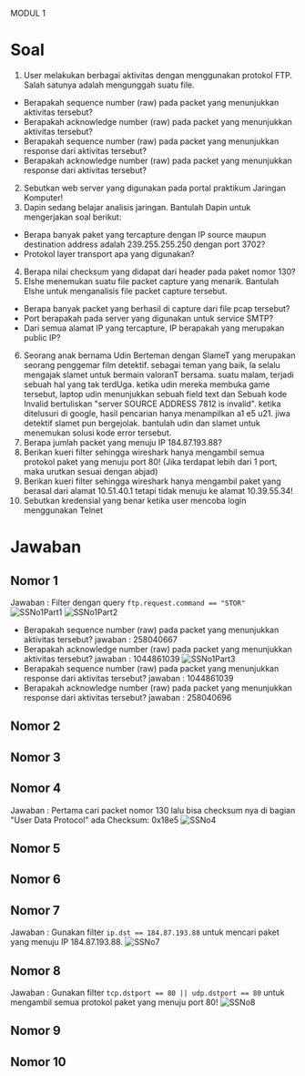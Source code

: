 MODUL 1
# Soal
1. User melakukan berbagai aktivitas dengan menggunakan protokol FTP. Salah satunya adalah mengunggah suatu file.
- Berapakah sequence number (raw) pada packet yang menunjukkan aktivitas tersebut?
- Berapakah acknowledge number (raw) pada packet yang menunjukkan aktivitas tersebut?
- Berapakah sequence number (raw) pada packet yang menunjukkan response dari aktivitas tersebut?
- Berapakah acknowledge number (raw) pada packet yang menunjukkan response dari aktivitas tersebut?
2. Sebutkan web server yang digunakan pada portal praktikum Jaringan Komputer!
3. Dapin sedang belajar analisis jaringan. Bantulah Dapin untuk mengerjakan soal berikut:
- Berapa banyak paket yang tercapture dengan IP source maupun destination address adalah 239.255.255.250 dengan port 3702?
- Protokol layer transport apa yang digunakan?
4. Berapa nilai checksum yang didapat dari header pada paket nomor 130?
5. Elshe menemukan suatu file packet capture yang menarik. Bantulah Elshe untuk menganalisis file packet capture tersebut.
- Berapa banyak packet yang berhasil di capture dari file pcap tersebut?
- Port berapakah pada server yang digunakan untuk service SMTP?
- Dari semua alamat IP yang tercapture, IP berapakah yang merupakan public IP?
6. Seorang anak bernama Udin Berteman dengan SlameT yang merupakan seorang penggemar film detektif. sebagai teman yang baik, Ia selalu mengajak slamet untuk bermain valoranT bersama. suatu malam, terjadi sebuah hal yang tak terdUga. ketika udin mereka membuka game tersebut, laptop udin menunjukkan sebuah field text dan Sebuah kode Invalid bertuliskan "server SOURCE ADDRESS 7812 is invalid". ketika ditelusuri di google, hasil pencarian hanya menampilkan a1 e5 u21. jiwa detektif slamet pun bergejolak. bantulah udin dan slamet untuk menemukan solusi kode error tersebut.
7. Berapa jumlah packet yang menuju IP 184.87.193.88?
8. Berikan kueri filter sehingga wireshark hanya mengambil semua protokol paket yang menuju port 80! (Jika terdapat lebih dari 1 port, maka urutkan sesuai dengan abjad)
9. Berikan kueri filter sehingga wireshark hanya mengambil paket yang berasal dari alamat 10.51.40.1 tetapi tidak menuju ke alamat 10.39.55.34!
10. Sebutkan kredensial yang benar ketika user mencoba login menggunakan Telnet

# Jawaban
## Nomor 1
Jawaban : Filter dengan query ``ftp.request.command == "STOR"``
![SSNo1Part1](https://github.com/ZhafranMZ/Jarkom-Modul-1-F11-2023/assets/114043452/51967be8-9b45-4e14-876a-513cfe4a6dfe)
![SSNo1Part2](https://github.com/ZhafranMZ/Jarkom-Modul-1-F11-2023/assets/114043452/0baec3a2-2993-4baa-af2a-52405df04791)
- Berapakah sequence number (raw) pada packet yang menunjukkan aktivitas tersebut?
jawaban : 258040667
- Berapakah acknowledge number (raw) pada packet yang menunjukkan aktivitas tersebut? 
jawaban : 1044861039
![SSNo1Part3](https://github.com/ZhafranMZ/Jarkom-Modul-1-F11-2023/assets/114043452/a2d97f32-5e01-4675-b4b4-1a829716688b)
- Berapakah sequence number (raw) pada packet yang menunjukkan response dari aktivitas tersebut?
jawaban : 1044861039
- Berapakah acknowledge number (raw) pada packet yang menunjukkan response dari aktivitas tersebut?
jawaban : 258040696
## Nomor 2
## Nomor 3
## Nomor 4
Jawaban : Pertama cari packet nomor 130 lalu bisa checksum nya di bagian "User Data Protocol" ada Checksum: 0x18e5
![SSNo4](https://github.com/ZhafranMZ/Jarkom-Modul-1-F11-2023/assets/114043452/0dbe4deb-3d3f-4986-9b23-e02ebe4a6ccb)
## Nomor 5
## Nomor 6
## Nomor 7
Jawaban : Gunakan filter ``ip.dst == 184.87.193.88`` untuk mencari paket yang menuju IP 184.87.193.88.
![SSNo7](https://github.com/ZhafranMZ/Jarkom-Modul-1-F11-2023/assets/114043452/632e9b19-3010-4178-84b6-76ca988688e2)
## Nomor 8
Jawaban : Gunakan filter ``tcp.dstport == 80 || udp.dstport == 80`` untuk mengambil semua protokol paket yang menuju port 80!
![SSNo8](https://github.com/ZhafranMZ/Jarkom-Modul-1-F11-2023/assets/114043452/78ce7370-ec1f-4cd3-acd5-2a6a9d39091b)
## Nomor 9
## Nomor 10

